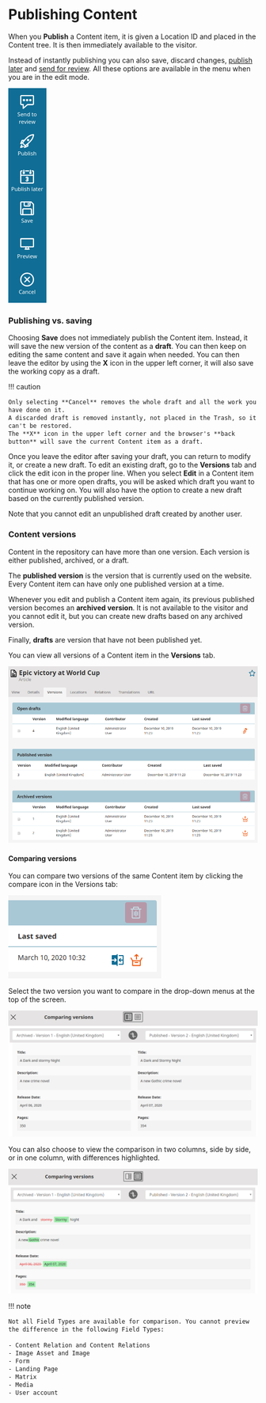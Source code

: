 # Publishing Content

When you **Publish** a Content item, it is given a Location ID and placed in the Content tree.
It is then immediately available to the visitor.

Instead of instantly publishing you can also save, discard changes, [publish later](advanced_publishing_options.md#date-based-publishing) and [send for review](flex_workflow.md).
All these options are available in the menu when you are in the edit mode.

![Publishing options](img/publishing_options.png "Publishing options")

### Publishing vs. saving

Choosing **Save** does not immediately publish the Content item.
Instead, it will save the new version of the content as a **draft**.
You can then keep on editing the same content and save it again when needed.
You can then leave the editor by using the **X** icon in the upper left corner, it will also save the working copy as a draft.

!!! caution

    Only selecting **Cancel** removes the whole draft and all the work you have done on it.
    A discarded draft is removed instantly, not placed in the Trash, so it can't be restored.
    The **X** icon in the upper left corner and the browser's **back button** will save the current Content item as a draft.

Once you leave the editor after saving your draft, you can return to modify it, or create a new draft.
To edit an existing draft, go to the **Versions** tab and click the edit icon in the proper line.
When you select **Edit** in a Content item that has one or more open drafts, you will be asked which draft you want to continue working on.
You will also have the option to create a new draft based on the currently published version.

Note that you cannot edit an unpublished draft created by another user.

### Content versions

Content in the repository can have more than one version.
Each version is either published, archived, or a draft.

The **published version** is the version that is currently used on the website.
Every Content item can have only one published version at a time.

Whenever you edit and publish a Content item again, its previous published version becomes an **archived version**.
It is not available to the visitor and you cannot edit it, but you can create new drafts based on any archived version.

Finally, **drafts** are version that have not been published yet.

You can view all versions of a Content item in the **Versions** tab.

![All versions of a Content item](img/content_item_versions.png "All versions of a Content item")

#### Comparing versions

You can compare two versions of the same Content item by clicking the compare icon
in the Versions tab:

![](img/compare_icon.png)

Select the two version you want to compare in the drop-down menus at the top of the screen.

![](img/compare_results_2_col.png "Version comparison in two-column view")

You can also choose to view the comparison in two columns, side by side,
or in one column, with differences highlighted.

![](img/compare_results_1_col.png "Version comparison in one-column view")

!!! note

    Not all Field Types are available for comparison. You cannot preview the difference in the following Field Types:

    - Content Relation and Content Relations
    - Image Asset and Image
    - Form
    - Landing Page
    - Matrix
    - Media
    - User account
